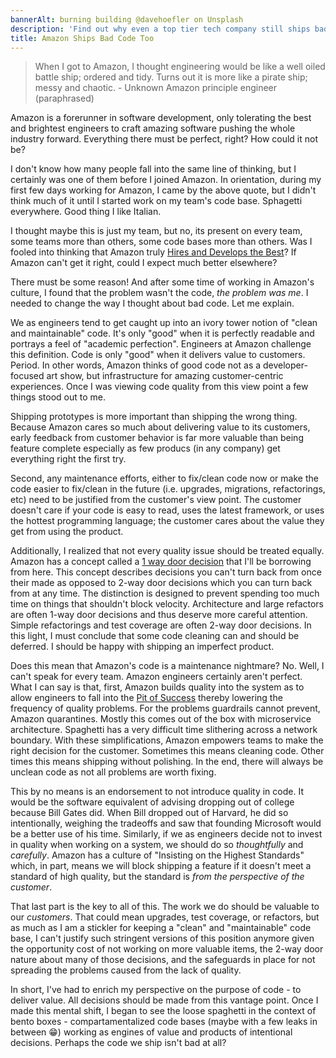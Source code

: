 ```yaml
---
bannerAlt: burning building @davehoefler on Unsplash
description: 'Find out why even a top tier tech company still ships bad code'
title: Amazon Ships Bad Code Too
---
```


> When I got to Amazon, I thought engineering would be like a well oiled battle ship; ordered and tidy. Turns out it is more like a pirate ship; messy and chaotic. - Unknown Amazon principle engineer (paraphrased)

Amazon is a forerunner in software development, only tolerating the best and brightest engineers to craft amazing software pushing the whole industry forward. Everything there must be perfect, right? How could it not be?

I don't know how many people fall into the same line of thinking, but I certainly was one of them before I joined Amazon. In orientation, during my first few days working for Amazon, I came by the above quote, but I didn't think much of it until I started work on my team's code base. Sphagetti everywhere. Good thing I like Italian.

I thought maybe this is just my team, but no, its present on every team, some teams more than others, some code bases more than others. Was I fooled into thinking that Amazon truly [Hires and Develops the Best](https://www.linkedin.com/pulse/20141117144807-75052-hire-develop-the-best-amazon-leadership-principle-5)? If Amazon can't get it right, could I expect much better elsewhere?

There must be some reason! And after some time of working in Amazon's culture, I found that the problem wasn't the code, _the problem was me_. I needed to change the way I thought about bad code. Let me explain.

We as engineers tend to get caught up into an ivory tower notion of "clean and maintainable" code. It's only "good" when it is perfectly readable and portrays a feel of "academic perfection". Engineers at Amazon challenge this definition. Code is only "good" when it delivers value to customers. Period. In other words, Amazon thinks of good code not as a developer-focused art show, but infrastructure for amazing customer-centric experiences. Once I was viewing code quality from this view point a few things stood out to me.

Shipping prototypes is more important than shipping the wrong thing. Because Amazon cares so much about delivering value to its customers, early feedback from customer behavior is far more valuable than being feature complete especially as few producs (in any company) get everything right the first try.

Second, any maintenance efforts, either to fix/clean code now or make the code easier to fix/clean in the future (i.e. upgrades, migrations, refactorings, etc) need to be justified from the customer's view point. The customer doesn't care if your code is easy to read, uses the latest framework, or uses the hottest programming language; the customer cares about the value they get from using the product.

Additionally, I realized that not every quality issue should be treated equally. Amazon has a concept called a [1 way door decision](https://shit.management/one-way-and-two-way-door-decisions/) that I'll be borrowing from here. This concept describes decisions you can't turn back from once their made as opposed to 2-way door decisions which you can turn back from at any time. The distinction is designed to prevent spending too much time on things that shouldn't block velocity. Architecture and large refactors are often 1-way door decisions and thus deserve more careful attention. Simple refactorings and test coverage are often 2-way door decisions. In this light, I must conclude that some code cleaning can and should be deferred. I should be happy with shipping an imperfect product.

Does this mean that Amazon's code is a maintenance nightmare? No. Well, I can't speak for every team. Amazon engineers certainly aren't perfect. What I can say is that, first, Amazon builds quality into the system as to allow engineers to fall into the [Pit of Success](https://english.stackexchange.com/questions/77535/what-does-falling-into-the-pit-of-success-mean) thereby lowering the frequency of quality problems. For the problems guardrails cannot prevent, Amazon quarantines. Mostly this comes out of the box with microservice architecture. Spaghetti has a very difficult time slithering across a network boundary. With these simplifications, Amazon empowers teams to make the right decision for the customer. Sometimes this means cleaning code. Other times this means shipping without polishing. In the end, there will always be unclean code as not all problems are worth fixing.

This by no means is an endorsement to not introduce quality in code. It would be the software equivalent of advising dropping out of college because Bill Gates did. When Bill dropped out of Harvard, he did so intentionally, weighing the tradeoffs and saw that founding Microsoft would be a better use of his time. Similarly, if we as engineers decide not to invest in quality when working on a system, we should do so _thoughtfully_ and _carefully_. Amazon has a culture of "Insisting on the Highest Standards" which, in part, means we will block shipping a feature if it doesn't meet a standard of high quality, but the standard is _from the perspective of the customer_.

That last part is the key to all of this. The work we do should be valuable to our _customers_. That could mean upgrades, test coverage, or refactors, but as much as I am a stickler for keeping a "clean" and "maintainable" code base, I can't justify such stringent versions of this position anymore given the opportunity cost of not working on more valuable items, the 2-way door nature about many of those decisions, and the safeguards in place for not spreading the problems caused from the lack of quality.

In short, I've had to enrich my perspective on the purpose of code - to deliver value. All decisions should be made from this vantage point. Once I made this mental shift, I began to see the loose spaghetti in the context of bento boxes - compartamentalized code bases (maybe with a few leaks in between 😁) working as engines of value and products of intentional decisions. Perhaps the code we ship isn't bad at all?

